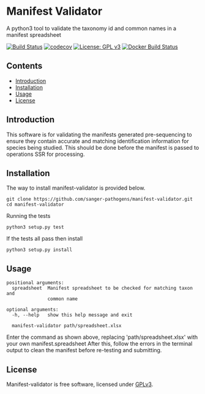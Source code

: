 # Manifest Validator
A python3 tool to validate the taxonomy id and common names in a manifest spreadsheet

[![Build Status](https://travis-ci.com/sanger-pathogens/manifest-validator.svg?branch=master)](https://travis-ci.com/sanger-pathogens/manifest-validator)
[![codecov](https://codecov.io/gh/sanger-pathogens/manifest-validator/branch/master/graph/badge.svg)](https://codecov.io/gh/sanger-pathogens/manifest-validator)
[![License: GPL v3](https://img.shields.io/badge/License-GPL%20v3-brightgreen.svg)](https://github.com/sanger-pathogens/seroba/blob/master/LICENSE)
[![Docker Build Status](https://img.shields.io/docker/cloud/build/sangerpathogens/manifest-validator.svg)](https://hub.docker.com/r/sangerpathogens/manifest-validator)

## Contents
  * [Introduction](#introduction)
  * [Installation](#installation)
  * [Usage](#usage)
  * [License](#license)

## Introduction
This software is for validating the manifests generated pre-sequencing to ensure they contain accurate and matching identification information for species being studied. This should be done before the manifest is passed to operations SSR for processing.

## Installation

The way to install manifest-validator is provided below.
```
git clone https://github.com/sanger-pathogens/manifest-validator.git
cd manifest-validator
```

Running the tests
```
python3 setup.py test
```
If the tests all pass then install
```
python3 setup.py install
```

## Usage
```
positional arguments:
  spreadsheet  Manifest spreadsheet to be checked for matching taxon and
               common name

optional arguments:
  -h, --help   show this help message and exit

  manifest-validator path/spreadsheet.xlsx
```

Enter the command as shown above, replacing 'path/spreadsheet.xlsx' with your own manifest.spreadsheet
After this, follow the errors in the terminal output to clean the manifest before re-testing and submitting.


## License
Manifest-validator is free software, licensed under [GPLv3](https://github.com/sanger-pathogens/vr-codebase/blob/master/LICENSE).

